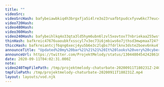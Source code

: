 ```yaml
---
title: ""
videoSrc: 
videoSrcHash: bafybeiawbkiq4h3brgxfja5i4lre3o23ruafbtpudcxfyvw6kc77euc4si?filename=projektmelody-chaturbate-20200911T180231Z.mp4
video720Hash: 
video480Hash: 
video360Hash: 
video240Hash: bafybeihlkq4o33qta3ld5hym6ubn6lzvl5xovtov77nbriekaa255wst2e?filename=projektmelody-chaturbate-20200911T180231Z-240p.mp4
thinHash: bafkreic47676uaoubkfxsscyl7v3ec73i6jmbiws6o7jthsd3mwpmaa724?filename=20200911T180231Z_thin.jpg
thiccHash: bafkreiantcjf6qng6xecj4yu5b6e3c2lqbs7fdrlknv3dste2boev6nku4?filename=20200911T180231Z_thicc.jpg
announceTitle: "Updated%20my%20bar%21%21%21%20It%20looks%20very%20cyberpunky%20%28but%20all%20the%20bottles%20are%20filled%20with%20wang%20energy%20drink%29.%20%20%2athis%20message%20sponsored%20by%20wang%20energy%20drink%2C%20%22Taste%20the%20Wang%22"
announceUrl: https://twitter.com/ProjektMelody/status/1304480454242861056
date: 2020-09-11T04:02:31.000Z
note: 
video240TmpFilePath: /tmp/projektmelody-chaturbate-20200911T180231Z-240p.mp4
tmpFilePath: /tmp/projektmelody-chaturbate-20200911T180231Z.mp4
layout: layouts/vod.njk
---
```

